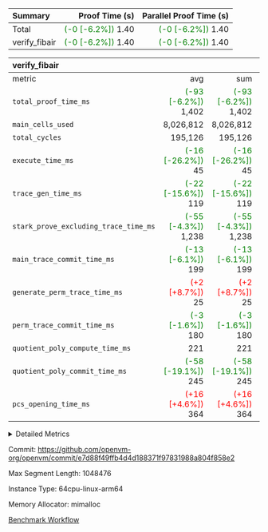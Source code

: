 | Summary | Proof Time (s) | Parallel Proof Time (s) |
|:---|---:|---:|
| Total | <span style='color: green'>(-0 [-6.2%])</span> 1.40 | <span style='color: green'>(-0 [-6.2%])</span> 1.40 |
| verify_fibair | <span style='color: green'>(-0 [-6.2%])</span> 1.40 | <span style='color: green'>(-0 [-6.2%])</span> 1.40 |


| verify_fibair |||||
|:---|---:|---:|---:|---:|
|metric|avg|sum|max|min|
| `total_proof_time_ms ` | <span style='color: green'>(-93 [-6.2%])</span> 1,402 | <span style='color: green'>(-93 [-6.2%])</span> 1,402 | <span style='color: green'>(-93 [-6.2%])</span> 1,402 | <span style='color: green'>(-93 [-6.2%])</span> 1,402 |
| `main_cells_used     ` |  8,026,812 |  8,026,812 |  8,026,812 |  8,026,812 |
| `total_cycles        ` |  195,126 |  195,126 |  195,126 |  195,126 |
| `execute_time_ms     ` | <span style='color: green'>(-16 [-26.2%])</span> 45 | <span style='color: green'>(-16 [-26.2%])</span> 45 | <span style='color: green'>(-16 [-26.2%])</span> 45 | <span style='color: green'>(-16 [-26.2%])</span> 45 |
| `trace_gen_time_ms   ` | <span style='color: green'>(-22 [-15.6%])</span> 119 | <span style='color: green'>(-22 [-15.6%])</span> 119 | <span style='color: green'>(-22 [-15.6%])</span> 119 | <span style='color: green'>(-22 [-15.6%])</span> 119 |
| `stark_prove_excluding_trace_time_ms` | <span style='color: green'>(-55 [-4.3%])</span> 1,238 | <span style='color: green'>(-55 [-4.3%])</span> 1,238 | <span style='color: green'>(-55 [-4.3%])</span> 1,238 | <span style='color: green'>(-55 [-4.3%])</span> 1,238 |
| `main_trace_commit_time_ms` | <span style='color: green'>(-13 [-6.1%])</span> 199 | <span style='color: green'>(-13 [-6.1%])</span> 199 | <span style='color: green'>(-13 [-6.1%])</span> 199 | <span style='color: green'>(-13 [-6.1%])</span> 199 |
| `generate_perm_trace_time_ms` | <span style='color: red'>(+2 [+8.7%])</span> 25 | <span style='color: red'>(+2 [+8.7%])</span> 25 | <span style='color: red'>(+2 [+8.7%])</span> 25 | <span style='color: red'>(+2 [+8.7%])</span> 25 |
| `perm_trace_commit_time_ms` | <span style='color: green'>(-3 [-1.6%])</span> 180 | <span style='color: green'>(-3 [-1.6%])</span> 180 | <span style='color: green'>(-3 [-1.6%])</span> 180 | <span style='color: green'>(-3 [-1.6%])</span> 180 |
| `quotient_poly_compute_time_ms` |  221 |  221 |  221 |  221 |
| `quotient_poly_commit_time_ms` | <span style='color: green'>(-58 [-19.1%])</span> 245 | <span style='color: green'>(-58 [-19.1%])</span> 245 | <span style='color: green'>(-58 [-19.1%])</span> 245 | <span style='color: green'>(-58 [-19.1%])</span> 245 |
| `pcs_opening_time_ms ` | <span style='color: red'>(+16 [+4.6%])</span> 364 | <span style='color: red'>(+16 [+4.6%])</span> 364 | <span style='color: red'>(+16 [+4.6%])</span> 364 | <span style='color: red'>(+16 [+4.6%])</span> 364 |



<details>
<summary>Detailed Metrics</summary>

|  | verify_program_compile_ms | total_cells | stark_prove_excluding_trace_time_ms | quotient_poly_compute_time_ms | quotient_poly_commit_time_ms | perm_trace_commit_time_ms | pcs_opening_time_ms | main_trace_commit_time_ms |
| --- | --- | --- | --- | --- | --- | --- | --- |
|  | 4 | 32 | 10 | 0 | 1 | 0 | 2 | 5 | 

| air_name | rows | quotient_deg | main_cols | interactions | constraints | cells |
| --- | --- | --- | --- | --- | --- | --- |
| AccessAdapterAir<2> |  | 4 |  | 5 | 12 |  | 
| AccessAdapterAir<4> |  | 4 |  | 5 | 12 |  | 
| AccessAdapterAir<8> |  | 4 |  | 5 | 12 |  | 
| FibonacciAir | 16 | 1 | 2 |  | 5 | 32 | 
| FriReducedOpeningAir |  | 4 |  | 35 | 59 |  | 
| NativePoseidon2Air<BabyBearParameters>, 1> |  | 4 |  | 31 | 302 |  | 
| PhantomAir |  | 4 |  | 3 | 4 |  | 
| ProgramAir |  | 1 |  | 1 | 4 |  | 
| VariableRangeCheckerAir |  | 1 |  | 1 | 4 |  | 
| VmAirWrapper<BranchNativeAdapterAir, BranchEqualCoreAir<1> |  | 2 |  | 11 | 23 |  | 
| VmAirWrapper<JalNativeAdapterAir, JalCoreAir> |  | 4 |  | 7 | 6 |  | 
| VmAirWrapper<NativeAdapterAir<2, 0>, PublicValuesCoreAir> |  | 4 |  | 11 | 22 |  | 
| VmAirWrapper<NativeAdapterAir<2, 1>, FieldArithmeticCoreAir> |  | 4 |  | 15 | 23 |  | 
| VmAirWrapper<NativeLoadStoreAdapterAir<1>, NativeLoadStoreCoreAir<1> |  | 4 |  | 19 | 31 |  | 
| VmAirWrapper<NativeVectorizedAdapterAir<4>, FieldExtensionCoreAir> |  | 4 |  | 15 | 23 |  | 
| VmConnectorAir |  | 4 |  | 3 | 8 |  | 
| VolatileBoundaryAir |  | 4 |  | 4 | 16 |  | 

| group | trace_gen_time_ms | total_proof_time_ms | total_cycles | total_cells | stark_prove_excluding_trace_time_ms | quotient_poly_compute_time_ms | quotient_poly_commit_time_ms | perm_trace_commit_time_ms | pcs_opening_time_ms | main_trace_commit_time_ms | main_cells_used | generate_perm_trace_time_ms | execute_time_ms |
| --- | --- | --- | --- | --- | --- | --- | --- | --- | --- | --- | --- | --- | --- |
| verify_fibair | 119 | 1,402 | 195,126 | 23,304,216 | 1,238 | 221 | 245 | 180 | 364 | 199 | 8,026,812 | 25 | 45 | 

| group | air_name | rows | prep_cols | perm_cols | main_cols | cells |
| --- | --- | --- | --- | --- | --- | --- |
| verify_fibair | AccessAdapterAir<2> | 32,768 |  | 16 | 11 | 884,736 | 
| verify_fibair | AccessAdapterAir<4> | 16,384 |  | 16 | 13 | 475,136 | 
| verify_fibair | AccessAdapterAir<8> | 4,096 |  | 16 | 17 | 135,168 | 
| verify_fibair | FriReducedOpeningAir | 512 |  | 76 | 64 | 71,680 | 
| verify_fibair | NativePoseidon2Air<BabyBearParameters>, 1> | 2,048 |  | 36 | 348 | 786,432 | 
| verify_fibair | PhantomAir | 2,048 |  | 8 | 6 | 28,672 | 
| verify_fibair | ProgramAir | 8,192 |  | 8 | 10 | 147,456 | 
| verify_fibair | VariableRangeCheckerAir | 262,144 | 2 | 8 | 1 | 2,359,296 | 
| verify_fibair | VmAirWrapper<BranchNativeAdapterAir, BranchEqualCoreAir<1> | 32,768 |  | 28 | 23 | 1,671,168 | 
| verify_fibair | VmAirWrapper<JalNativeAdapterAir, JalCoreAir> | 8,192 |  | 12 | 10 | 180,224 | 
| verify_fibair | VmAirWrapper<NativeAdapterAir<2, 1>, FieldArithmeticCoreAir> | 131,072 |  | 20 | 30 | 6,553,600 | 
| verify_fibair | VmAirWrapper<NativeLoadStoreAdapterAir<1>, NativeLoadStoreCoreAir<1> | 131,072 |  | 24 | 41 | 8,519,680 | 
| verify_fibair | VmAirWrapper<NativeVectorizedAdapterAir<4>, FieldExtensionCoreAir> | 4,096 |  | 20 | 40 | 245,760 | 
| verify_fibair | VmConnectorAir | 2 | 1 | 8 | 4 | 24 | 
| verify_fibair | VolatileBoundaryAir | 65,536 |  | 8 | 11 | 1,245,184 | 

</details>


Commit: https://github.com/openvm-org/openvm/commit/e7d88f49ffb4d4d188371f97831988a804f858e2

Max Segment Length: 1048476

Instance Type: 64cpu-linux-arm64

Memory Allocator: mimalloc

[Benchmark Workflow](https://github.com/openvm-org/openvm/actions/runs/12659312388)
